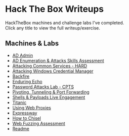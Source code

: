 # Hack The Box Writeups

HackTheBox machines and challenge labs I've completed.  
Click any title to view the full writeup/exercise.


## Machines & Labs

- [AD Admin](AD-Admin_Lab.md)
- [AD Enumeration & Attacks Skills Assessment](AD_Enumeration&Attacks-SkillsAssessment.md)
- [Attacking Common Services - HARD](Attacking-Common-Services-HARD.md)
- [Attacking Windows Credential Manager](Attacking_Windows_Credential_Manager.md)
- [Backfire](Backfire.md)
- [Enduring Echo](Enduring_Echo.md)
- [Password Attacks Lab - CPTS](Password-Attacks-Lab-CPTS.md)
- [Pivoting, Tunneling & Port Forwarding](Pivoting-Tunneling-Port_Forwarding.md)
- [Shells & Payloads Live Engagement](Shells&Payloads-Live-Engagement.md)
- [Titanic](Titanic.md)
- [Using Web Proxies](UsingWebProxies.md)
- [Expressway](expressway.md)
- [How to Chisel](how-to-chisel.md)
- [Web Fuzzing Assessment](web_fuzzing-assessment.md)
- [Readme](readme.md)
